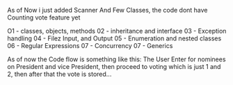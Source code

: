 As of Now i just added Scanner And Few Classes, the code dont have Counting vote feature yet

O1 - classes, objects, methods
02 - inheritance and interface
03 - Exception handling
04 - Filez Input, and Output
05 - Enumeration and nested classes
06 - Regular Expressions
07 - Concurrency 
07 - Generics

As of now the Code flow is something like this: 
The User Enter for nominees on President and vice President, then proceed to voting which is just 1 and 2, then after that the vote is stored...
